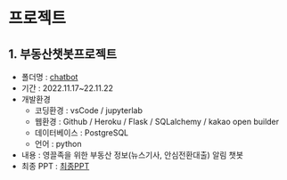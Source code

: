 # 프로젝트
## 1. 부동산챗봇프로젝트
- 폴더명 : [chatbot](chatbot)
- 기간 : 2022.11.17~22.11.22
- 개발환경
   - 코딩환경 : vsCode / jupyterlab
   - 웹환경 : Github / Heroku / Flask / SQLalchemy / kakao open builder
   - 데이터베이스 : PostgreSQL
   - 언어 : python
- 내용 : 영끌족을 위한 부동산 정보(뉴스기사, 안심전환대출) 알림 챗봇
- 최종 PPT : [최종PPT](chatbot/%EB%B6%80%EB%8F%99%EC%82%B0_%EC%B1%97%EB%B4%87_%ED%94%84%EB%A1%9C%EC%A0%9D%ED%8A%B8_%ED%94%84%EB%A1%9C%ED%86%A0%ED%83%80%EC%9E%85.pdf)